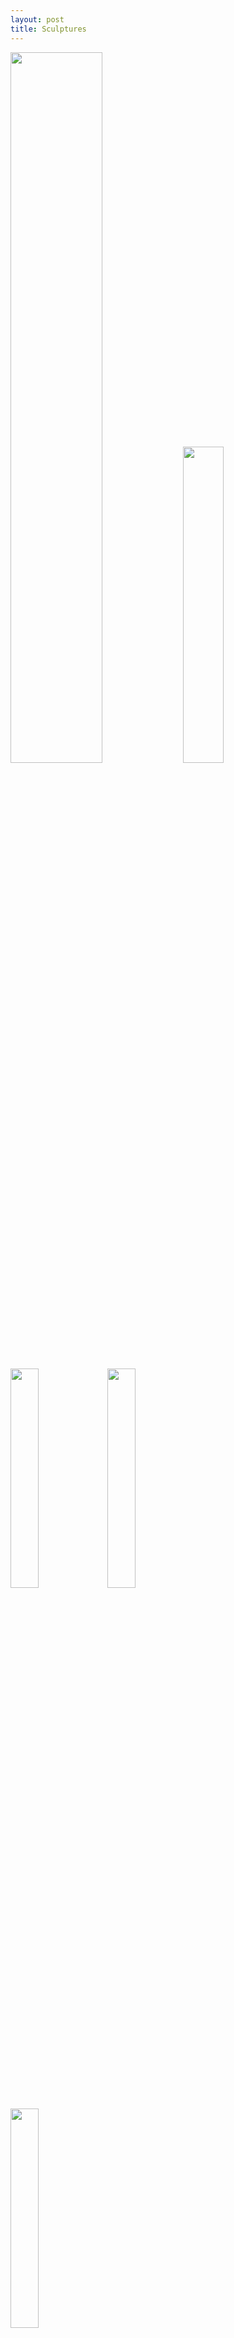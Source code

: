 ```yaml
---
layout: post
title: Sculptures
---
```

<img src="/images/sculp6.png" alt="" style="width:54%;">   <img src="/images/sculp4.png" alt="" style="width:36%;">  
<img src="/images/sculp5.png" alt="" style="width:30%;">  <img src="/images/sculp7.jpg" alt="" style="width:30%;">  

<img src="/images/sculp1.png" alt="" style="width:30%;">  






<img src="/images/sculp2.png" alt="" style="width:30%;">  <img src="/images/sculp3.png" alt="" style="width:30%;">  

